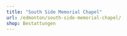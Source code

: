 ```yaml
---
title: "South Side Memorial Chapel"
url: /edmonton/south-side-memorial-chapel/
shop: Bestattungen
---
```

